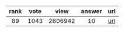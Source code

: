 
| rank | vote | view | answer | url |
|:-:|:-:|:-:|:-:|:-:|
|89|1043|2606942|10| [url](http://stackoverflow.com/questions/961632/converting-integer-to-string-in-python) |
